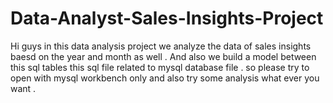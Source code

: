 # Data-Analyst-Sales-Insights-Project

Hi guys in this data analysis project we  analyze the data of sales insights baesd on the year and month as well .
And also we build a model between this sql tables this sql file related to mysql database file .
so please try to open with mysql workbench only and also try some analysis what ever you want . 
